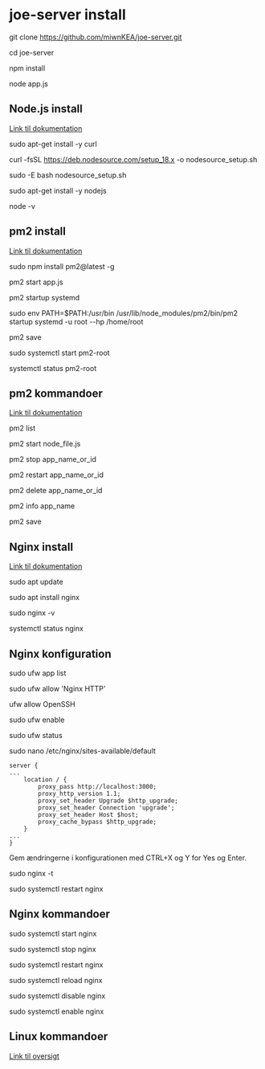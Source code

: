 # joe-server install

git clone https://github.com/miwnKEA/joe-server.git

cd joe-server

npm install

node app.js

## Node.js install

[Link til dokumentation](https://github.com/nodesource/distributions?tab=readme-ov-file#using-ubuntu-nodejs-18)

sudo apt-get install -y curl

curl -fsSL https://deb.nodesource.com/setup_18.x -o nodesource_setup.sh

sudo -E bash nodesource_setup.sh

sudo apt-get install -y nodejs

node -v

## pm2 install

[Link til dokumentation](https://pm2.keymetrics.io/docs/usage/quick-start/)

sudo npm install pm2@latest -g

pm2 start app.js

pm2 startup systemd

sudo env PATH=$PATH:/usr/bin /usr/lib/node_modules/pm2/bin/pm2 startup systemd -u root --hp /home/root

pm2 save

sudo systemctl start pm2-root

systemctl status pm2-root

## pm2 kommandoer

[Link til dokumentation](https://pm2.keymetrics.io/docs/usage/process-management/)

pm2 list

pm2 start node_file.js

pm2 stop app_name_or_id

pm2 restart app_name_or_id

pm2 delete app_name_or_id

pm2 info app_name

pm2 save

## Nginx install

[Link til dokumentation](https://nginx.org/en/docs/)

sudo apt update 

sudo apt install nginx

sudo nginx -v

systemctl status nginx

## Nginx konfiguration

sudo ufw app list

sudo ufw allow 'Nginx HTTP'

ufw allow OpenSSH

sudo ufw enable

sudo ufw status

sudo nano /etc/nginx/sites-available/default

```
server { 
... 
	location / { 
		proxy_pass http://localhost:3000; 
		proxy_http_version 1.1; 
		proxy_set_header Upgrade $http_upgrade; 
		proxy_set_header Connection 'upgrade'; 
		proxy_set_header Host $host; 
		proxy_cache_bypass $http_upgrade; 
	} 
... 
}
```

Gem ændringerne i konfigurationen med CTRL+X og Y for Yes og Enter.

sudo nginx -t

sudo systemctl restart nginx

## Nginx kommandoer

sudo systemctl start nginx

sudo systemctl stop nginx

sudo systemctl restart nginx

sudo systemctl reload nginx

sudo systemctl disable nginx

sudo systemctl enable nginx

## Linux kommandoer

[Link til oversigt](https://www.geeksforgeeks.org/linux-commands-cheat-sheet/)


